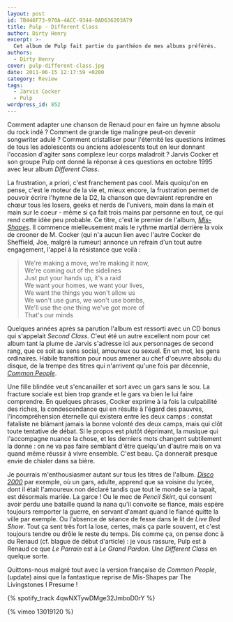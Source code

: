 ```yaml
---
layout: post
id: 7B446F73-970A-4ACC-9344-0AD636203A79
title: Pulp - Different Class
author: Dirty Henry
excerpt: >-
  Cet album de Pulp fait partie du panthéon de mes albums préférés.
authors:
  - Dirty Henry
cover: pulp-different-class.jpg
date: 2011-06-15 12:17:59 +0200
category: Review
tags:
  - Jarvis Cocker
  - Pulp
wordpress_id: 852
---
```


Comment adapter une chanson de Renaud pour en faire un hymne absolu du rock
indé ? Comment de grande tige malingre peut-on devenir songwriter adulé ?
Comment cristalliser pour l'éternité les questions intimes de tous les
adolescents ou anciens adolescents tout en leur donnant l'occasion d'agiter sans
complexe leur corps maladroit ? Jarvis Cocker et son groupe Pulp ont donné la
réponse à ces questions en octobre 1995 avec leur album _Different Class_.

La frustration, a priori, c'est franchement pas cool. Mais quoiqu'on en pense,
c'est le moteur de la vie et, mieux encore, la frustration permet de pouvoir
écrire l'hymne de la D2, la chanson que devraient reprendre en chœur tous les
losers, geeks et nerds de l'univers, main dans la main et main sur le coeur -
même si ça fait trois mains par personne en tout, ce qui rend cette idée peu
probable. Ce titre, c'est le premier de l'album, [_Mis-Shapes_][1]. Il commence
mielleusement mais le rythme martial derrière la voix de crooner de M. Cocker
(qui n'a aucun lien avec l'autre Cocker de Sheffield, Joe, malgré la rumeur)
annonce un refrain d'un tout autre engagement, l'appel à la résistance que
voilà :

> We're making a move, we're making it now,  
> We're coming out of the sidelines  
> Just put your hands up, it's a raid  
> We want your homes, we want your lives,  
> We want the things you won't allow us  
> We won't use guns, we won't use bombs,  
> We'll use the one thing we've got more of  
> That's our minds

Quelques années après sa parution l'album est ressorti avec un CD bonus qui
s'appelait _Second Class_. C'eut été un autre excellent nom pour cet album tant
la plume de Jarvis s'adresse ici aux personnages de second rang, que ce soit au
sens social, amoureux ou sexuel. En un mot, les gens ordinaires. Habile
transition pour nous amener au chef d'oeuvre absolu du disque, de la trempe des
titres qui n'arrivent qu'une fois par décennie, [_Common People_][2].

Une fille blindée veut s'encanailler et sort avec un gars sans le sou. La
fracture sociale est bien trop grande et le gars va bien le lui faire
comprendre. En quelques phrases, Cocker exprime à la fois la culpabilité des
riches, la condescendance qui en résulte à l'égard des pauvres,
l'incompréhension éternelle qui existera entre les deux camps : constat
fataliste ne blâmant jamais la bonne volonté des deux camps, mais qui clôt toute
tentative de débat. Si le propos est plutôt déprimant, la musique qui
l'accompagne nuance la chose, et les derniers mots changent subtilement la
donne : on ne va pas faire semblant d'être quelqu'un d'autre mais on va quand
même réussir à vivre ensemble. C'est beau. Ça donnerait presque envie de chialer
dans sa bière.

Je pourrais m'enthousiasmer autant sur tous les titres de l'album. [_Disco
2000_][3] par exemple, où un gars, adulte, apprend que sa voisine du lycée, dont
il était l'amoureux non déclaré tandis que tout le monde se la tapait, est
désormais mariée. La garce ! Ou le mec de _Pencil Skirt_, qui consent avoir
perdu une bataille quand la nana qu'il convoite se fiance, mais espère toujours
remporter la guerre, en servant d'amant quand le fiancé quitte la ville par
exemple. Ou l'absence de séance de fesse dans le lit de _Live Bed Show_. Tout ça
sent très fort la lose, certes, mais ça parle souvent, et c'est toujours tendre
ou drôle le reste du temps. Dis comme ça, on pense donc à du Renaud (cf. blague
de début d'article) : je vous rassure, Pulp est à Renaud ce que _Le Parrain_ est
à _Le Grand Pardon_. Une _Different Class_ en quelque sorte.

Quittons-nous malgré tout avec la version française de _Common People_, (update)
ainsi que la fantastique reprise de Mis-Shapes par The Livingstones I Presume !

{% spotify_track 4qwNXTywDMge32JmboD0rY %}

{% vimeo 13019120 %}

[1]: https://youtu.be/S0DRch3YLh0
[2]: https://youtu.be/yuTMWgOduFM
[3]: https://youtu.be/qJS3xnD7Mus
